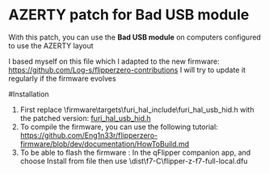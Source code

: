 # AZERTY patch for Bad USB module

With this patch, you can use the **Bad USB module** on computers configured to use the AZERTY layout

I based myself on this file which I adapted to the new firmware: https://github.com/Log-s/flipperzero-contributions
I will try to update it regularly if the firmware evolves

#Installation
1. First replace \firmware\targets\furi_hal_include\furi_hal_usb_hid.h with the patched version: [furi_hal_usb_hid.h](furi_hal_usb_hid.h)
2. To compile the firmware, you can use the following tutorial: https://github.com/Eng1n33r/flipperzero-firmware/blob/dev/documentation/HowToBuild.md
3. To be able to flash the firmware : In the qFlipper companion app, and choose Install from file then use \dist\f7-C\flipper-z-f7-full-local.dfu
